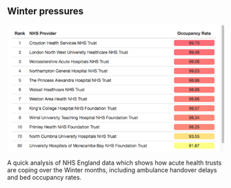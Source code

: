 
## Winter pressures

![Top average occupancy rates](rmd/occupancy_rates_updated.png?raw=true "Occupancy Rates")

A quick analysis of NHS England data which shows how acute health trusts are coping over the Winter months, including ambulance handover delays and bed occupancy rates. 
